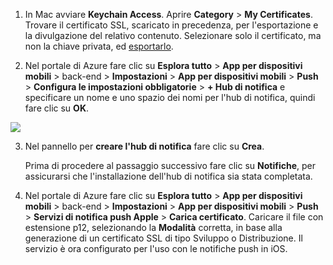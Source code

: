 
1.  In Mac avviare **Keychain Access**. Aprire **Category** > **My Certificates**. Trovare il certificato SSL, scaricato in precedenza, per l'esportazione e la divulgazione del relativo contenuto. Selezionare solo il certificato, ma non la chiave privata, ed [esportarlo](https://support.apple.com/kb/PH20122?locale=en_US).

2. Nel portale di Azure fare clic su **Esplora tutto** > **App per dispositivi mobili** > back-end > **Impostazioni** > **App per dispositivi mobili** > **Push** > **Configura le impostazioni obbligatorie** > **+ Hub di notifica** e specificare un nome e uno spazio dei nomi per l'hub di notifica, quindi fare clic su **OK**.

  ![][1]

3. Nel pannello per **creare l'hub di notifica** fare clic su **Crea**.
     
    Prima di procedere al passaggio successivo fare clic su **Notifiche**, per assicurarsi che l'installazione dell'hub di notifica sia stata completata. 
4. Nel portale di Azure fare clic su **Esplora tutto** > **App per dispositivi mobili** > back-end > **Impostazioni** > **App per dispositivi mobili** > **Push** > **Servizi di notifica push Apple** > **Carica certificato**. Caricare il file con estensione p12, selezionando la **Modalità** corretta, in base alla generazione di un certificato SSL di tipo Sviluppo o Distribuzione. Il servizio è ora configurato per l'uso con le notifiche push in iOS.

[1]: ./media/app-service-mobile-apns-configure-push-preview/mobile-push-notification-hub.png

<!---HONumber=Oct15_HO3-->
